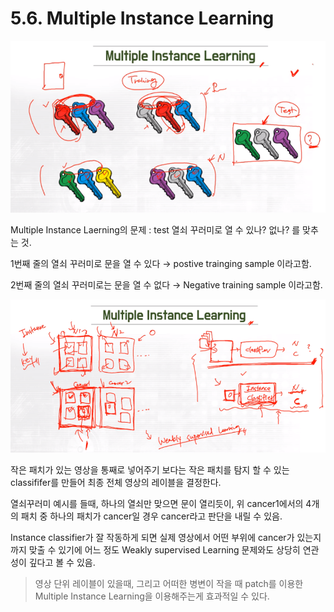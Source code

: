 # 5.6. Multiple Instance Learning

![image.png](/assets/의료인공지능/5_6_Multiple_Instance_Learning/image.png)

Multiple Instance Laerning의 문제 : test 열쇠 꾸러미로 열 수 있나? 없나? 를 맞추는 것.

1번째 줄의 열쇠 꾸러미로 문을 열 수 있다 → postive trainging sample 이라고함.

2번째 줄의 열쇠 꾸러미로는 문을 열 수 없다 → Negative training sample 이라고함.

![image.png](/assets/의료인공지능/5_6_Multiple_Instance_Learning/image_1.png)

작은 패치가 있는 영상을 통째로 넣어주기 보다는 작은 패치를 탐지 할 수 있는 classififer를 만들어 최종 전체 영상의 레이블을 결정한다.

열쇠꾸러미 예시를 들때, 하나의 열쇠만 맞으면 문이 열리듯이, 위 cancer1에서의 4개의 패치 중 하나의 패치가 cancer일 경우 cancer라고 판단을 내릴 수 있음.

Instance classifier가 잘 작동하게 되면 실제 영상에서 어떤 부위에 cancer가 있는지 까지 맞출 수 있기에 어느 정도 Weakly supervised Learning 문제와도 상당히 연관성이 깊다고 볼 수 있음.

> 영상 단위 레이블이 있을때, 그리고 어떠한 병변이 작을 때 patch를 이용한 Multiple Instance Learning을 이용해주는게 효과적일 수 있다.
>